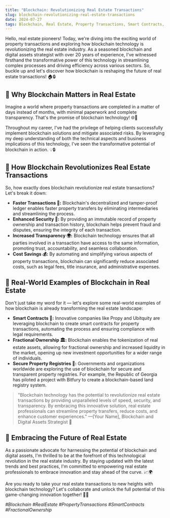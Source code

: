 ```yaml
---
title: "Blockchain: Revolutionizing Real Estate Transactions"
slug: blockchain-revolutionizing-real-estate-transactions
date: 2024-07-27
tags: Blockchain, Real Estate, Property Transactions, Smart Contracts, Fractional Ownership
---
```


Hello, real estate pioneers! Today, we're diving into the exciting world of property transactions and exploring how blockchain technology is revolutionizing the real estate industry. As a seasoned blockchain and digital assets strategist with over 20 years of experience, I've witnessed firsthand the transformative power of this technology in streamlining complex processes and driving efficiency across various sectors. So, buckle up and let's discover how blockchain is reshaping the future of real estate transactions! 🏠🔒

## 🤔 Why Blockchain Matters in Real Estate

Imagine a world where property transactions are completed in a matter of days instead of months, with minimal paperwork and complete transparency. That's the promise of blockchain technology! 🌐🏢

Throughout my career, I've had the privilege of helping clients successfully implement blockchain solutions and mitigate associated risks. By leveraging my deep understanding of both the technical aspects and business implications of this technology, I've seen the transformative potential of blockchain in action. 💡🔒

## 🏢 How Blockchain Revolutionizes Real Estate Transactions

So, how exactly does blockchain revolutionize real estate transactions? Let's break it down:

- **Faster Transactions 🚀:** Blockchain's decentralized and tamper-proof ledger enables faster property transfers by eliminating intermediaries and streamlining the process.
- **Enhanced Security 🔐:** By providing an immutable record of property ownership and transaction history, blockchain helps prevent fraud and disputes, ensuring the integrity of each transaction.
- **Increased Transparency 🌍:** Blockchain technology ensures that all parties involved in a transaction have access to the same information, promoting trust, accountability, and seamless collaboration.
- **Cost Savings 💰:** By automating and simplifying various aspects of property transactions, blockchain can significantly reduce associated costs, such as legal fees, title insurance, and administrative expenses.

## 🌟 Real-World Examples of Blockchain in Real Estate

Don't just take my word for it — let's explore some real-world examples of how blockchain is already transforming the real estate landscape:

- **Smart Contracts 📜:** Innovative companies like Propy and Ubitquity are leveraging blockchain to create smart contracts for property transactions, automating the process and ensuring compliance with legal requirements.
- **Fractional Ownership 🏛️:** Blockchain enables the tokenization of real estate assets, allowing for fractional ownership and increased liquidity in the market, opening up new investment opportunities for a wider range of individuals.
- **Secure Property Registries 📖:** Governments and organizations worldwide are exploring the use of blockchain for secure and transparent property registries. For example, the Republic of Georgia has piloted a project with Bitfury to create a blockchain-based land registry system.

> "Blockchain technology has the potential to revolutionize real estate transactions by providing unparalleled levels of speed, security, and transparency. By embracing this innovative solution, real estate professionals can streamline property transfers, reduce costs, and enhance customer experiences." —[Your Name], Blockchain and Digital Assets Strategist 🚀

## 🚀 Embracing the Future of Real Estate

As a passionate advocate for harnessing the potential of blockchain and digital assets, I'm thrilled to be at the forefront of this technological revolution in the real estate industry. By staying updated with the latest trends and best practices, I'm committed to empowering real estate professionals to embrace innovation and stay ahead of the curve. 📈🌍

Are you ready to take your real estate transactions to new heights with blockchain technology? Let's collaborate and unlock the full potential of this game-changing innovation together! 🤝💡

*#Blockchain #RealEstate #PropertyTransactions #SmartContracts #FractionalOwnership*